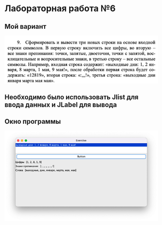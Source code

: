 # Лабораторная работа №6
## Мой вариант
![Снимок экрана 2025-02-10 в 18.19.51.png](image/%D0%A1%D0%BD%D0%B8%D0%BC%D0%BE%D0%BA%20%D1%8D%D0%BA%D1%80%D0%B0%D0%BD%D0%B0%202025-02-10%20%D0%B2%2018.19.51.png)
## Необходимо было использовать Jlist для ввода данных и JLabel для вывода
## Окно программы
![Снимок экрана 2025-02-10 в 18.25.59.png](image/%D0%A1%D0%BD%D0%B8%D0%BC%D0%BE%D0%BA%20%D1%8D%D0%BA%D1%80%D0%B0%D0%BD%D0%B0%202025-02-10%20%D0%B2%2018.25.59.png)
